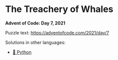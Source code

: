 # The Treachery of Whales

**Advent of Code: Day 7, 2021**

Puzzle text: https://adventofcode.com/2021/day/7

Solutions in other languages:

- [🐍 Python](../../../../python/2021/07_the_treachery_of_whales)

